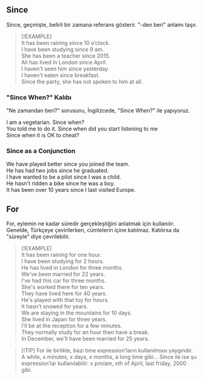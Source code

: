 ## Since  
Since, geçmişte, belirli bir zamana referans gösterir. "-den beri" anlamı taşır.  

> [!EXAMPLE]  
> It has been raining since 10 o’clock.  
> I have been studying since 9 am.  
> She has been a teacher since 2015.  
> Ali has lived in London since April.  
> I haven't seen him since yesterday.  
> I haven't eaten since breakfast.  
> Since the party, she has not spoken to him at all.  

### "Since When?" Kalıbı  

"Ne zamandan beri?" sorusunu, İngilizcede, "Since When?" ile yapıyoruz.  

I am a vegetarian. Since when?  
You told me to do it. Since when did you start listening to me  
Since when it is OK to cheat?  

### Since as a Conjunction  

We have played better since you joined the team.  
He has had two jobs since he graduated.  
I have wanted to be a pilot since I was a child.  
He hasn't ridden a bike since he was a boy.  
It has been over 10 years since I last visited Europe.  

## For  
For, eylemin ne kadar süredir gerçekleştiğini anlatmak için kullanılır. Genelde, Türkçeye çevirilerken, cümlelerin içine katılmaz. Katılırsa da "süreyle" diye çevrilebilir.  

> [!EXAMPLE]  
> It has been raining for one hour.  
> I have been studying for 2 hours.  
> He has lived in London for three months.  
> We've been married for 22 years.  
> I've had this car for three months.  
> She's worked there for ten years.  
> They have lived here for 40 years.  
> He's played with that toy for hours.  
> It hasn't snowed for years.  
> We are staying in the mountains for 10 days.  
> She lived in Japan for three years.  
> I'll be at the reception for a few minutes.  
> They normally study for an hour then have a break.  
> In December, we'll have been married for 25 years.  

> [!TIP] For ile birlikte, bazı time expression’ların kullanılması yaygındır. A while, x minutes, x days, x months, a long time gibi… Since ile ise şu expression’lar kullanılabilir: x pm/am, xth of April, last friday, 2000 gibi.  